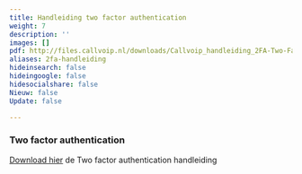 ```yaml
---
title: Handleiding two factor authentication
weight: 7
description: ''
images: []
pdf: http://files.callvoip.nl/downloads/Callvoip_handleiding_2FA-Two-Factor-Authentication.pdf
aliases: 2fa-handleiding
hideinsearch: false
hideingoogle: false
hidesocialshare: false
Nieuw: false
Update: false

---
```


### Two factor authentication

<a href="http://files.callvoip.nl/downloads/Callvoip_handleiding_2FA-Two-Factor-Authentication.pdf" target="_blank">Download hier</a> de Two factor authentication handleiding
